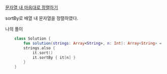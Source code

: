 [문자열 내 마음대로 정렬하기](https://programmers.co.kr/learn/courses/30/lessons/12915)

sortBy로 배열 내 문자열을 정렬하였다.

나의 풀이
```kotlin
    class Solution {
        fun solution(strings: Array<String>, n: Int): Array<String> = 
        strings.also {
            it.sort()
            it.sortBy { it[n] }
        }
    }
```